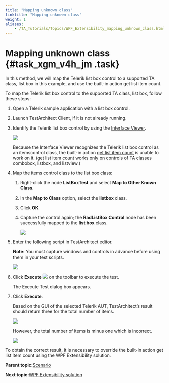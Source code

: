 ```yaml
--- 
title: "Mapping unknown class"
linktitle: "Mapping unknown class"
weight: 1
aliases: 
    - /TA_Tutorials/Topics/WPF_Extensibility_mapping_unknown_class.html
---
```

# Mapping unknown class {#task_xgm_v4h_jm .task}

In this method, we will map the Telerik list box control to a supported TA class, list box in this example, and use the built-in action get list item count.

To map the Telerik list box control to the supported TA class, list box, follow these steps:

1.  Open a Telerik sample application with a list box control.

2.  Launch TestArchitect Client, if it is not already running.

3.  Identify the Telerik list box control by using the [Interface Viewer](../../TA_Help/Topics/Interface_def_Viewer.html).

    ![](../Images/WPF_extensiblity_AUT_before_mapping.png)

    Because the Interface Viewer recognizes the Telerik list box control as an itemscontrol class, the built-in action [get list item count](../../TA_Automation/Topics/bia_get_list_item_count.html) is unable to work on it. \(get list item count works only on controls of TA classes combobox, listbox, and listview.\)

4.  Map the items control class to the list box class:

    1.  Right-click the node **ListBoxTest** and select **Map to Other Known Class**.

    2.  In the **Map to Class** option, select the **listbox** class.

    3.  Click **OK**.

    4.  Capture the control again; the **RadListBox Control** node has been successfully mapped to the **list box** class.

        ![](../Images/WPF_extensiblity_AUT_after_mapping.png)

5.  Enter the following script in TestArchitect editor.

    **Note:** You must capture windows and controls in advance before using them in your test scripts.

    ![](../Images/WPF_extensiblity_line_editor.png)

6.  Click **Execute** ![](../Images/btn.TAC_toolbar.Execute.png) on the toolbar to execute the test.

    The Execute Test dialog box appears.

7.  Click **Execute**.

    Based on the GUI of the selected Telerik AUT, TestArchitect’s result should return three for the total number of items.

    ![](../Images/WPF_extensiblity_AUT.png)

    However, the total number of items is minus one which is incorrect.

    ![](../Images/WPF_extensiblity_result_mapping.png)


To obtain the correct result, it is necessary to override the built-in action get list item count using the WPF Extensibility solution.

**Parent topic:**[Scenario](../../TA_Tutorials/Topics/WPF_extensibility_scenario.html)

**Next topic:**[WPF Extensibility solution](../../TA_Tutorials/Topics/WPF_Extensibility_solution.html)


